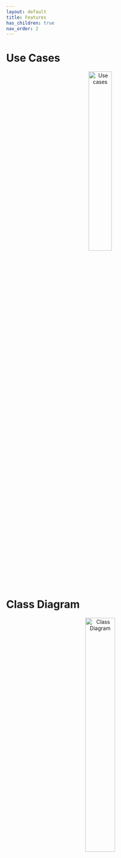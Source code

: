 ```yaml
---
layout: default
title: Features
has_children: true
nav_order: 2
---
```


# Use Cases

<center>
    <a href="http://www.plantuml.com/plantuml/proxy?cache=no&src=https://raw.githubusercontent.com/orion-services/talk/dev/docs/usecases/useCases.puml">
        <img src="http://www.plantuml.com/plantuml/proxy?cache=no&src=https://raw.githubusercontent.com/orion-services/talk/dev/docs/usecases/useCases.puml" alt="Use cases" width="35%" height="35%"/>
    </a>
</center>

# Class Diagram

<center>
    <a href="http://www.plantuml.com/plantuml/proxy?cache=no&src=https://raw.githubusercontent.com/orion-services/talk/dev/docs/usecases/class.puml">
        <img src="http://www.plantuml.com/plantuml/proxy?cache=no&src=https://raw.githubusercontent.com/orion-services/talk/dev/docs/usecases/class.puml" alt="Class Diagram" width="40%" height="40%"/>
    </a>
</center>